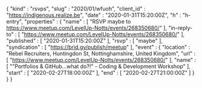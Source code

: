 {
  "kind" : "rsvps",
  "slug" : "2020/01/wfuoh",
  "client_id" : "https://indigenous.realize.be",
  "date" : "2020-01-31T15:20:00Z",
  "h" : "h-entry",
  "properties" : {
    "name" : [ "RSVP maybe to https://www.meetup.com/LevelUp-Notts/events/268350680/" ],
    "in-reply-to" : [ "https://www.meetup.com/LevelUp-Notts/events/268350680/" ],
    "published" : [ "2020-01-31T15:20:00Z" ],
    "rsvp" : [ "maybe" ],
    "syndication" : [ "https://brid.gy/publish/meetup" ],
    "event" : {
      "location" : "Rebel Recruiters, Huntingdon St, Nottinghamshire, United Kingdom",
      "url" : [ "https://www.meetup.com/LevelUp-Notts/events/268350680/" ],
      "name" : [ "\"Portfolios & GitHub...what do?!\" - Coding & Development Workshop" ],
      "start" : [ "2020-02-27T18:00:00Z" ],
      "end" : [ "2020-02-27T21:00:00Z" ]
    }
  }
}
